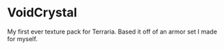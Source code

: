 # VoidCrystal
My first ever texture pack for Terraria. Based it off of an armor set I made for myself.
